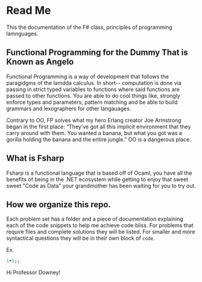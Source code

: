 # Read Me

This the documentation of the F# class, principles of programming lamnguages.

## Functional Programming for the Dummy That is Known as Angelo

Functional Programming is a way of development that follows the paragidgms of the lamdda calculus. In short-- computation is done via passing in strict typed variables to functions where said functions are passed to other functions. You are able to do cool things like, strongly enforce types and parameters, pattern matching and be able to build grammars and lexographers for other langauages.

Contrary to OO, FP solves what my hero Erlang creator Joe Armstrong began in the first place: “They’ve got all this implicit environment that they
carry around with them. You wanted a banana, but what you got was a gorilla
holding the banana and the entire jungle.” OO is a dangerous place.

## What is Fsharp

Fsharp is a functional language that is based off of Ocaml, you have all the benefits of being in the .NET ecosystem while getting to enjoy that sweet sweet "Code as Data" your grandmother has been waiting for you to try out.

## How we organize this repo.

Each problem set has a folder and a piece of documentation explaining each of the code snippets to help me achieve code bliss. For problems that require files and complete solutions they will be listed. For smaller and more syntactical questions they will be in their own block of `code`.

Ex. 

```fsharp
1+1;;
```

Hi Professor Downey!
